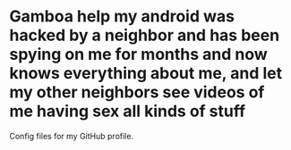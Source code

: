 # Gamboa help my android was hacked by a neighbor and has been spying on me for months and now knows everything about me, and let my other neighbors see videos of me having sex all kinds of stuff 
Config files for my GitHub profile.

